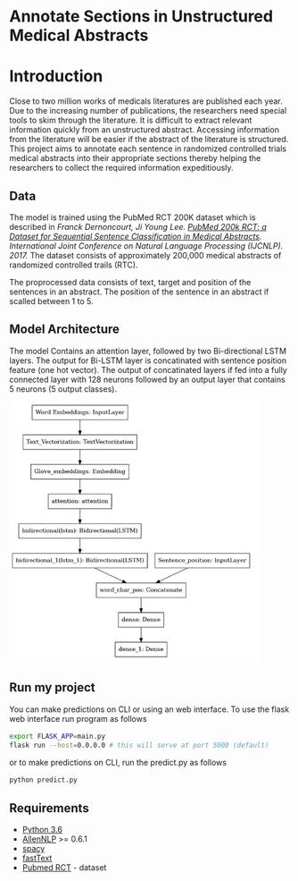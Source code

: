 # Annotate Sections in Unstructured Medical Abstracts

# Introduction

Close to two million works of medicals literatures are published each year.
Due to the increasing number of publications, the researchers need special
tools to skim through the literature. It is difficult to extract relevant
information quickly from an unstructured abstract. Accessing information
from the literature will be easier if the abstract of the literature is
structured. This project aims to annotate each sentence in
randomized controlled trials medical abstracts into their appropriate
sections thereby helping the researchers to collect the required
information expeditiously. 

## Data

The model is trained using the PubMed RCT 200K dataset which is described in  *Franck Dernoncourt, Ji Young Lee. [PubMed 200k RCT: a Dataset for Sequential Sentence Classification in Medical Abstracts](https://arxiv.org/abs/1710.06071). International Joint Conference on Natural Language Processing (IJCNLP). 2017.* The dataset consists of approximately 200,000 medical abstracts of randomized controlled trails (RTC). 

The proprocessed data consists of text, target and position of the sentences in an abstract. The position of the sentence in an abstract if scalled between 1 to 5.

## Model Architecture

The model Contains an attention layer, followed by two Bi-directional LSTM layers. The output for Bi-LSTM layer is concatinated with sentence position feature (one hot vector). The output of concatinated layers if fed into a fully connected layer with 128 neurons followed by an output layer that contains 5 neurons (5 output classes).

<p float="middle">
  <img src="static/model.png" width="450" />
</p>


## Run my project

You can make predictions on CLI or using an web interface. To use the flask web interface run program as follows

```bash
export FLASK_APP=main.py
flask run --host=0.0.0.0 # this will serve at port 5000 (default)
```

or to make predictions on CLI, run the predict.py as follows


```bash
python predict.py
```


## Requirements

- [Python 3.6](https://www.python.org/downloads/release/python-360/)
- [AllenNLP](https://github.com/allenai/allennlp) >= 0.6.1
- [spacy](https://github.com/explosion/spaCy)
- [fastText](https://github.com/facebookresearch/fastText)
- [Pubmed RCT](https://github.com/Franck-Dernoncourt/pubmed-rct) - dataset


